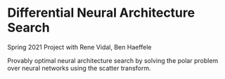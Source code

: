 # Differential Neural Architecture Search

Spring 2021 Project with Rene Vidal, Ben Haeffele

Provably optimal neural architecture search by solving the polar problem over neural networks using the scatter transform. 
